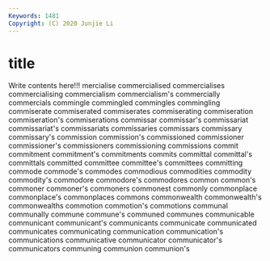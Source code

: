 ```yaml
---
Keywords: 1481
Copyright: (C) 2020 Junjie Li
---
```


# title

Write contents here!!!
mercialise 
commercialised 
commercialises
commercialising 
commercialism 
commercialism's 
commercially 
commercials 
commingle 
commingled 
commingles 
commingling 
commiserate
commiserated 
commiserates 
commiserating 
commiseration 
commiseration's 
commiserations 
commissar 
commissar's 
commissariat 
commissariat's
commissariats 
commissaries 
commissars 
commissary 
commissary's 
commission 
commission's 
commissioned 
commissioner 
commissioner's
commissioners 
commissioning 
commissions 
commit 
commitment 
commitment's 
commitments 
commits 
committal 
committal's
committals 
committed 
committee 
committee's 
committees 
committing 
commode 
commode's 
commodes 
commodious
commodities 
commodity 
commodity's 
commodore 
commodore's 
commodores 
common 
common's 
commoner 
commoner's
commoners 
commonest 
commonly 
commonplace 
commonplace's 
commonplaces 
commons 
commonwealth 
commonwealth's 
commonwealths
commotion 
commotion's 
commotions 
communal 
communally 
commune 
commune's 
communed 
communes 
communicable
communicant 
communicant's 
communicants 
communicate 
communicated 
communicates 
communicating 
communication 
communication's 
communications
communicative 
communicator 
communicator's 
communicators 
communing 
communion 
communion's 
